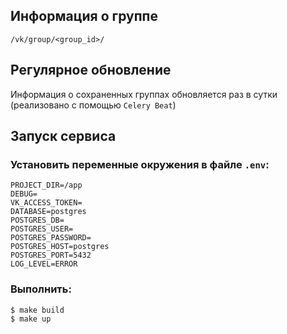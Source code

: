 ## Информация о группе
```
/vk/group/<group_id>/
```

## Регулярное обновление
Информация о сохраненных группах обновляется раз в сутки (реализовано с помощью `Celery Beat`)


## Запуск сервиса

### Установить переменные окружения в файле `.env`:
```
PROJECT_DIR=/app
DEBUG=
VK_ACCESS_TOKEN=
DATABASE=postgres
POSTGRES_DB=
POSTGRES_USER=
POSTGRES_PASSWORD=
POSTGRES_HOST=postgres
POSTGRES_PORT=5432
LOG_LEVEL=ERROR
```

### Выполнить:
```
$ make build
$ make up
```
